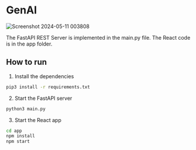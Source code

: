 # GenAI

![Screenshot 2024-05-11 003808](https://github.com/Yash-finwiz/GenAI/assets/59645048/e91536b1-d08e-4566-a0ab-7b4e52e30816)


The FastAPI REST Server is implemented in the main.py file. The React code is in the app folder.

## How to run

1. Install the dependencies

```bash
pip3 install -r requirements.txt
```

2. Start the FastAPI server

```bash
python3 main.py
```

3. Start the React app

```bash
cd app
npm install
npm start
```


